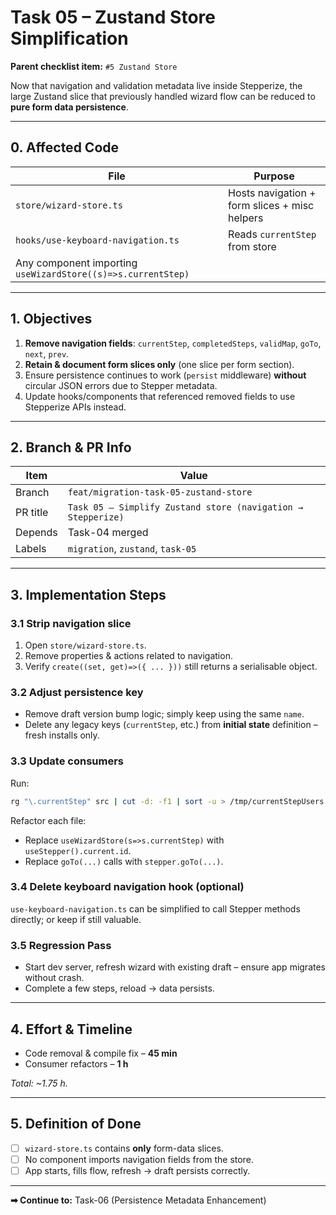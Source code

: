 # Task 05 – Zustand Store Simplification

**Parent checklist item:** `#5 Zustand Store`

Now that navigation and validation metadata live inside Stepperize, the large Zustand slice that previously handled wizard flow can be reduced to **pure form data persistence**.

---

## 0. Affected Code
| File | Purpose |
|------|---------|
| `store/wizard-store.ts` | Hosts navigation + form slices + misc helpers |
| `hooks/use-keyboard-navigation.ts` | Reads `currentStep` from store |
| Any component importing `useWizardStore((s)=>s.currentStep)` |

---

## 1. Objectives
1. **Remove navigation fields**: `currentStep`, `completedSteps`, `validMap`, `goTo`, `next`, `prev`.
2. **Retain & document form slices only** (one slice per form section).
3. Ensure persistence continues to work (`persist` middleware) **without** circular JSON errors due to Stepper metadata.
4. Update hooks/components that referenced removed fields to use Stepperize APIs instead.

---

## 2. Branch & PR Info
| Item | Value |
|------|-------|
| Branch | `feat/migration-task-05-zustand-store` |
| PR title | `Task 05 – Simplify Zustand store (navigation → Stepperize)` |
| Depends | Task-04 merged |
| Labels | `migration`, `zustand`, `task-05` |

---

## 3. Implementation Steps

### 3.1 Strip navigation slice
1. Open `store/wizard-store.ts`.
2. Remove properties & actions related to navigation.
3. Verify `create((set, get)=>({ ... }))` still returns a serialisable object.

### 3.2 Adjust persistence key
- Remove draft version bump logic; simply keep using the same `name`.
- Delete any legacy keys (`currentStep`, etc.) from **initial state** definition – fresh installs only.

### 3.3 Update consumers
Run:
```bash
rg "\.currentStep" src | cut -d: -f1 | sort -u > /tmp/currentStepUsers.txt
```
Refactor each file:
* Replace `useWizardStore(s=>s.currentStep)` with `useStepper().current.id`.
* Replace `goTo(...)` calls with `stepper.goTo(...)`.

### 3.4 Delete keyboard navigation hook (optional)
`use-keyboard-navigation.ts` can be simplified to call Stepper methods directly; or keep if still valuable.

### 3.5 Regression Pass
* Start dev server, refresh wizard with existing draft – ensure app migrates without crash.
* Complete a few steps, reload → data persists.

---

## 4. Effort & Timeline
* Code removal & compile fix – **45 min**
* Consumer refactors – **1 h**

_Total: ~1.75 h._

---

## 5. Definition of Done
- [ ] `wizard-store.ts` contains **only** form-data slices.
- [ ] No component imports navigation fields from the store.
- [ ] App starts, fills flow, refresh → draft persists correctly.

---

**➡ Continue to:** Task-06 (Persistence Metadata Enhancement) 